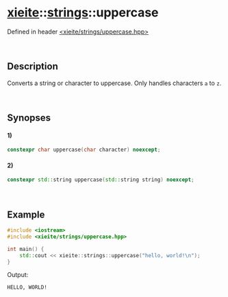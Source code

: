 # [xieite](../xieite.md)\:\:[strings](../strings.md)\:\:uppercase
Defined in header [<xieite/strings/uppercase.hpp>](../../include/xieite/strings/uppercase.hpp)

&nbsp;

## Description
Converts a string or character to uppercase. Only handles characters `a` to `z`.

&nbsp;

## Synopses
#### 1)
```cpp
constexpr char uppercase(char character) noexcept;
```
#### 2)
```cpp
constexpr std::string uppercase(std::string string) noexcept;
```

&nbsp;

## Example
```cpp
#include <iostream>
#include <xieite/strings/uppercase.hpp>

int main() {
    std::cout << xieite::strings::uppercase("hello, world!\n");
}
```
Output:
```
HELLO, WORLD!
```
